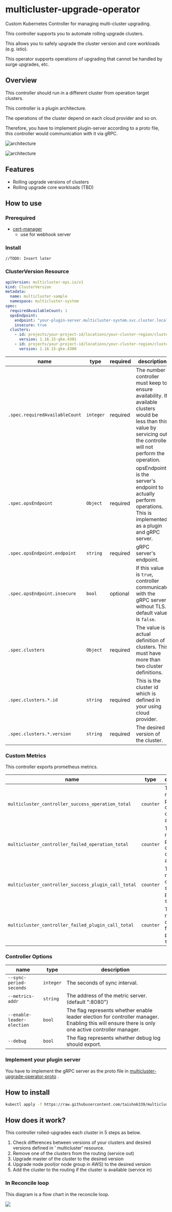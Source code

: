 # multicluster-upgrade-operator

Custom Kubernetes Controller for managing multi-cluster upgrading.

This controller supports you to automate rolling upgrade clusters.

This allows you to safely upgrade the cluster version and core workloads (e.g. istio).

This operator supports operations of upgrading that cannot be handled by surge upgrades, etc.

## Overview

This controller should run in a different cluster from operation target clusters.

This controller is a plugin architecture.

The operations of the cluster depend on each cloud provider and so on.

Therefore, you have to implement plugin-server according to a proto file, this controller would
communication with it via gRPC.

![architecture](./docs/multicluster-upgrade-operator.png)

![architecture](./docs/mco-overview.png)

## Features

- Rolling upgrade versions of clusters
- Rolling upgrade core workloads (TBD)

## How to use

### Prerequired

- [cert-manager](https://cert-manager.io/docs/installation/kubernetes/)
    - use for webhook server

### Install

```bash
//TODO: Insert later
```

### ClusterVersion Resource

```yaml
apiVersion: multicluster-ops.io/v1
kind: ClusterVersion
metadata:
  name: multicluster-sample
  namespace: multicluster-system
spec:
  requiredAvailableCount: 1
  opsEndpoint:
    endpoint: "your-plugin-server.multicluster-system.svc.cluster.local:39000"
    insecure: true
  clusters:
    - id: projects/your-project-id/locations/your-cluster-region/clusters/your-cluster-name-1
      version: 1.16.15-gke.4301
    - id: projects/your-project-id/locations/your-cluster-region/clusters/your-cluster-name-2
      version: 1.16.15-gke.4300
```

| name | type | required | description |
| --- | --- | --- | --- |
| `.spec.requiredAvailableCount` | `integer` | required | The number controller must keep to ensure availability. If available clusters would be less than this value by servicing out, the controller will not perform the operation. |
| `.spec.opsEndpoint` | `Object` | required | opsEndpoint is the server's endpoint to actually perform operations. This is implemented as a plugin and gRPC server. |
| `.spec.opsEndpoint.endpoint` | `string` | required | gRPC server's endpoint. |
| `.spec.opsEndpoint.insecure` | `bool` | optional | If this value is `true`, controller communicate with the gRPC server without TLS. default value is `false`. |
| `.spec.clusters` | `Object` | required | The value is actual definition of clusters. This must have more than two cluster definitions. |
| `.spec.clusters.*.id` | `string` | required | This is the cluster id which is defined in your using cloud provider. |
| `.spec.clusters.*.version` | `string` | required | The desired version of the cluster. |

### Custom Metrics

This controller exports prometheus metrics.

| name | type | description |
| --- | --- | --- |
| `multicluster_controller_success_operation_total` | `counter` | The number of performed cluster operations as success. |
| `multicluster_controller_failed_operation_total` | `counter` | The number of performed cluster operations as failure. |
| `multicluster_controller_success_plugin_call_total` | `counter` | The number of call as success for plugin server. |
| `multicluster_controller_failed_plugin_call_total` | `counter` | The number of call as failure for plugin server. |

### Controller Options

| name | type | description |
| --- | --- | --- |
| `--sync-period-seconds` | `integer` | The seconds of sync interval. |
| `--metrics-addr` | `string` | The address of the metric server. (default ":8080") |
| `--enable-leader-election` | `bool` | The flag represents whether enable leader election for controller manager. Enabling this will ensure there is only one active controller manager. |
| `--debug` | `bool` | The flag represents whether debug log should export. |

### Implement your plugin server

You have to implement the gRPC server as the proto file
in [multicluster-upgrade-operator-proto](https://github.com/taisho6339/multicluster-upgrade-operator-proto)
.

## How to install

```sh
kubectl apply -f https://raw.githubusercontent.com/taisho6339/multicluster-upgrade-operator/v0.0.1/manifests/install.yaml
```

## How does it work?

This controller rolled-upgrades each cluster in 5 steps as below.

1. Check differences between versions of your clusters and desired versions defined in '
   multicluster' resource.
2. Remove one of the clusters from the routing (service out)
3. Upgrade master of the cluster to the desired version
4. Upgrade node pool(or node group in AWS) to the desired version
5. Add the cluster to the routing if the cluster is available (service in)

### In Reconcile loop

This diagram is a flow chart in the reconcile loop.

![](./docs/reconcile_loop.png)
